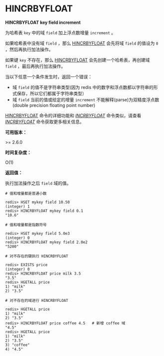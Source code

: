 
# HINCRBYFLOAT

**HINCRBYFLOAT key field increment**

为哈希表 `key` 中的域 `field` 加上浮点数增量 `increment` 。

如果哈希表中没有域 `field` ，那么 [HINCRBYFLOAT](#hincrbyfloat) 会先将域 `field` 的值设为 `0` ，然后再执行加法操作。

如果键 `key` 不存在，那么 [HINCRBYFLOAT](#hincrbyfloat) 会先创建一个哈希表，再创建域 `field` ，最后再执行加法操作。

当以下任意一个条件发生时，返回一个错误：

*   域 `field` 的值不是字符串类型(因为 redis 中的数字和浮点数都以字符串的形式保存，所以它们都属于字符串类型）
*   域 `field` 当前的值或给定的增量 `increment` 不能解释(parse)为双精度浮点数(double precision floating point number)

[HINCRBYFLOAT](#hincrbyfloat) 命令的详细功能和 [_INCRBYFLOAT_](../string/incrbyfloat.html#incrbyfloat) 命令类似，请查看 [_INCRBYFLOAT_](../string/incrbyfloat.html#incrbyfloat) 命令获取更多相关信息。

**可用版本：**

&gt;= 2.6.0

**时间复杂度：**

O(1)

**返回值：**

执行加法操作之后 `field` 域的值。

```
# 值和增量都是普通小数

redis> HSET mykey field 10.50
(integer) 1
redis> HINCRBYFLOAT mykey field 0.1
"10.6"

# 值和增量都是指数符号

redis> HSET mykey field 5.0e3
(integer) 0
redis> HINCRBYFLOAT mykey field 2.0e2
"5200"

# 对不存在的键执行 HINCRBYFLOAT

redis> EXISTS price
(integer) 0
redis> HINCRBYFLOAT price milk 3.5
"3.5"
redis> HGETALL price
1) "milk"
2) "3.5"

# 对不存在的域进行 HINCRBYFLOAT

redis> HGETALL price
1) "milk"
2) "3.5"
redis> HINCRBYFLOAT price coffee 4.5   # 新增 coffee 域
"4.5"
redis> HGETALL price
1) "milk"
2) "3.5"
3) "coffee"
4) "4.5"

```
